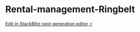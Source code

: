 # Rental-management-Ringbelt

[Edit in StackBlitz next generation editor ⚡️](https://stackblitz.com/~/github.com/njagua3/Rental-management-Ringbelt)